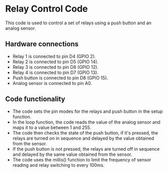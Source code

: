 <!DOCTYPE html>
<html>
<body>
  <h1>Relay Control Code</h1>
  <p>This code is used to control a set of relays using a push button and an analog sensor.</p>
  <h2>Hardware connections</h2>
  <ul>
    <li>Relay 1 is connected to pin D4 (GPIO 2).</li>
    <li>Relay 2 is connected to pin D5 (GPIO 14).</li>
    <li>Relay 3 is connected to pin D6 (GPIO 12).</li>
    <li>Relay 4 is connected to pin D7 (GPIO 13).</li>
    <li>Push button is connected to pin D8 (GPIO 15).</li>
    <li>Analog sensor is connected to pin A0.</li>
  </ul>
  <h2>Code functionality</h2>
  <ul>
    <li>The code sets the pin modes for the relays and push button in the setup function.</li>
    <li>In the loop function, the code reads the value of the analog sensor and maps it to a value between 1 and 255.</li>
    <li>The code then checks the state of the push button, if it's pressed, the relays are turned on in sequence and delayed by the value obtained from the sensor.</li>
    <li>If the push button is not pressed, the relays are turned off in sequence and delayed by the same value obtained from the sensor.</li>
    <li>The code uses the millis() function to limit the frequency of sensor reading and relay switching to every 100ms.</li>
  </ul>
</body>
</html>
